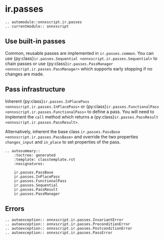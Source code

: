 # ir.passes

```{eval-rst}
.. automodule::onnxscript.ir.passes
.. currentmodule:: onnxscript
```

## Use built-in passes

Common, reusable passes are implemented in `ir.passes.common`. You can use {py:class}`ir.passes.Sequential <onnxscript.ir.passes.Sequential>` to chain passes or use {py:class}`ir.passes.PassManager <onnxscript.ir.passes.PassManager>` which supports early stopping if no changes are made.

## Pass infrastructure

Inherent {py:class}`ir.passes.InPlacePass <onnxscript.ir.passes.InPlacePass>` or {py:class}`ir.passes.FunctionalPass <onnxscript.ir.passes.FunctionalPass>` to define a pass. You will need to implement the `call` method which returns a {py:class}`ir.passes.PassResult <onnxscript.ir.passes.PassResult>`.

Alternatively, inherent the base class `ir.passes.PassBase <onnxscript.ir.passes.PassBase>` and override the two properties `changes_input` and `in_place` to set properties of the pass.

```{eval-rst}
.. autosummary::
    :toctree: generated
    :template: classtemplate.rst
    :nosignatures:

    ir.passes.PassBase
    ir.passes.InPlacePass
    ir.passes.FunctionalPass
    ir.passes.Sequential
    ir.passes.PassResult
    ir.passes.PassManager
```

## Errors

```{eval-rst}
.. autoexception:: onnxscript.ir.passes.InvariantError
.. autoexception:: onnxscript.ir.passes.PreconditionError
.. autoexception:: onnxscript.ir.passes.PostconditionError
.. autoexception:: onnxscript.ir.passes.PassError
```
